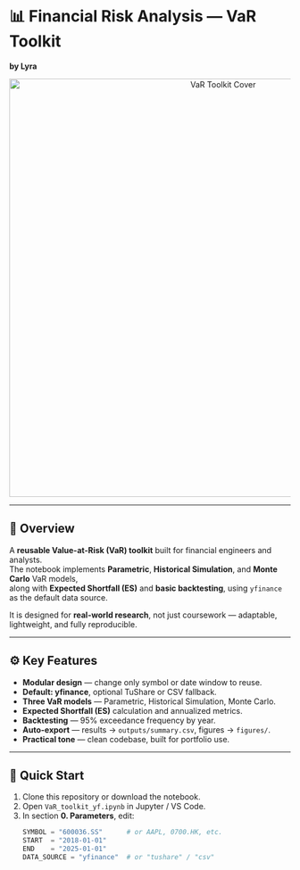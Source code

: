 # 📊 Financial Risk Analysis — VaR Toolkit  
**by Lyra**

<p align="center">
  <img src="./figures/cover.png" alt="VaR Toolkit Cover" width="750"/>
</p>

---

## 📌 Overview
A **reusable Value-at-Risk (VaR) toolkit** built for financial engineers and analysts.  
The notebook implements **Parametric**, **Historical Simulation**, and **Monte Carlo** VaR models,  
along with **Expected Shortfall (ES)** and **basic backtesting**, using `yfinance` as the default data source.

It is designed for **real-world research**, not just coursework — adaptable, lightweight, and fully reproducible.

---

## ⚙️ Key Features
-  **Modular design** — change only symbol or date window to reuse.  
-  **Default: yfinance**, optional TuShare or CSV fallback.  
-  **Three VaR models** — Parametric, Historical Simulation, Monte Carlo.  
-  **Expected Shortfall (ES)** calculation and annualized metrics.  
-  **Backtesting** — 95% exceedance frequency by year.  
-  **Auto-export** — results → `outputs/summary.csv`, figures → `figures/`.  
-  **Practical tone** — clean codebase, built for portfolio use.

---

## 🚀 Quick Start
1. Clone this repository or download the notebook.  
2. Open `VaR_toolkit_yf.ipynb` in Jupyter / VS Code.  
3. In section **0. Parameters**, edit:
   ```python
   SYMBOL = "600036.SS"      # or AAPL, 0700.HK, etc.
   START  = "2018-01-01"
   END    = "2025-01-01"
   DATA_SOURCE = "yfinance"  # or "tushare" / "csv"
